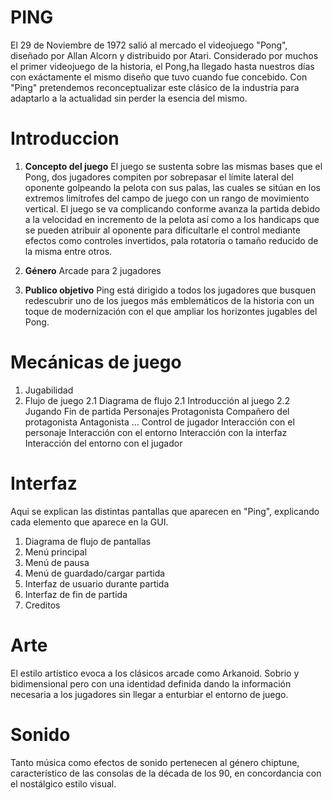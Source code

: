 # PING
  El 29 de Noviembre de 1972 salió al mercado el videojuego "Pong", diseñado por Allan Alcorn y distribuido por Atari. Considerado por muchos el primer videojuego de la historia, el Pong,ha llegado hasta nuestros días con exáctamente el mismo diseño que tuvo cuando fue concebido. Con "Ping" pretendemos reconceptualizar este clásico de la industria para adaptarlo a la actualidad sin perder la esencia del mismo.
# Introduccion

1. **Concepto del juego**
  El juego se sustenta sobre las mismas bases que el Pong, dos jugadores compiten por sobrepasar el límite lateral del oponente golpeando la pelota con sus palas, las cuales se sitúan en los extremos limítrofes del campo de juego con un rango de movimiento vertical. El juego se va complicando conforme avanza la partida debido a la velocidad en incremento de la pelota así como a los handicaps que se pueden atribuir al oponente para dificultarle el control mediante efectos como controles invertidos, pala rotatoria o tamaño reducido de la misma entre otros. 

2. **Género**
Arcade para 2 jugadores

3. **Publico objetivo**
   Ping está dirigido a todos los jugadores que busquen redescubrir uno de los juegos más emblemáticos de la historia con un toque de  modernización con el que ampliar los horizontes jugables del Pong.
  


# Mecánicas de juego
1. Jugabilidad
2. Flujo de juego
  2.1 Diagrama de flujo
  2.1 Introducción al juego
  2.2 Jugando
Fin de partida
Personajes
Protagonista
Compañero del protagonista
Antagonista
...
Control de jugador
Interacción con el personaje
Interacción con el entorno
Interacción con la interfaz
Interacción del entorno con el jugador
# Interfaz
  Aqui se explican las distintas pantallas que aparecen en "Ping", explicando cada elemento que aparece en la GUI.
1. Diagrama de flujo de pantallas
2. Menú principal
3. Menú de pausa
4. Menú de guardado/cargar partida
5. Interfaz de usuario durante partida
6. Interfaz de fin de partida
7. Creditos

# Arte
El estilo artístico evoca a los clásicos arcade como Arkanoid. Sobrio y bidimensional pero con una identidad
definida dando la información necesaria a los jugadores sin llegar a enturbiar el entorno de juego. 

# Sonido
Tanto música como efectos de sonido pertenecen al género chiptune, característico de las consolas de la década de los 90, en concordancia con el nostálgico estilo visual.

